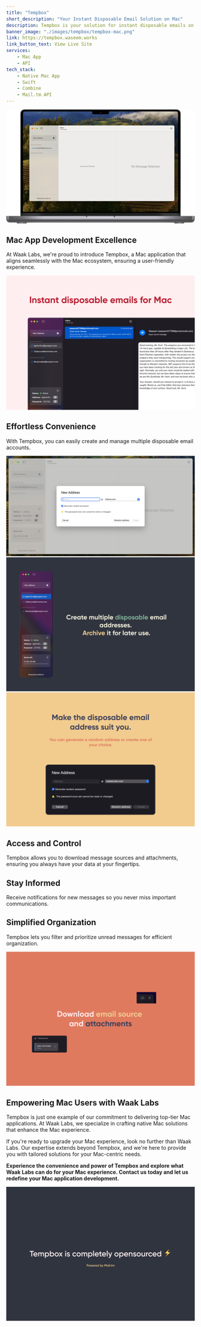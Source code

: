 ```yaml
---
title: "Tempbox"
short_description: "Your Instant Disposable Email Solution on Mac"
description: Tempbox is your solution for instant disposable emails on Mac, powered by the trusted Mail.tm service. Developed in-house by Waak Labs, Tempbox offers a range of features for your Mac that enhance your email experience.
banner_image: "./images/tempbox/tempbox-mac.png"
link: https://tempbox.waseem.works
link_button_text: View Live Site
services:
    - Mac App
    - API
tech_stack:
    - Native Mac App
    - Swift
    - Combine
    - Mail.tm API
---
```


![](./images/tempbox/tempbox-mac.png)

## **Mac App Development Excellence**

At Waak Labs, we're proud to introduce Tempbox, a Mac application that aligns seamlessly with the Mac ecosystem, ensuring a user-friendly experience.

![](./images/tempbox/marketing-1.png)

## **Effortless Convenience**

With Tempbox, you can easily create and manage multiple disposable email accounts.

![](./images/tempbox/app-4.png)
![](./images/tempbox/marketing-2.png)
![](./images/tempbox/marketing-3.png)

## **Access and Control**

Tempbox allows you to download message sources and attachments, ensuring you always have your data at your fingertips.

## **Stay Informed**

Receive notifications for new messages so you never miss important communications.

## **Simplified Organization**

Tempbox lets you filter and prioritize unread messages for efficient organization.

![](./images/tempbox/marketing-4.png)

## **Empowering Mac Users with Waak Labs**

Tempbox is just one example of our commitment to delivering top-tier Mac applications. At Waak Labs, we specialize in crafting native Mac solutions that enhance the Mac experience.

If you're ready to upgrade your Mac experience, look no further than Waak Labs. Our expertise extends beyond Tempbox, and we're here to provide you with tailored solutions for your Mac-centric needs.

**Experience the convenience and power of Tempbox and explore what Waak Labs can do for your Mac experience. Contact us today and let us redefine your Mac application development.**

![](./images/tempbox/marketing-5.png)
